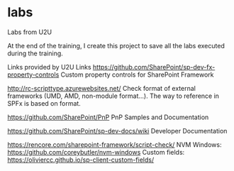 # labs
Labs from U2U

At the end of the training, I create this project to save all the labs executed during the training.

Links provided by U2U
Links
https://github.com/SharePoint/sp-dev-fx-property-controls
Custom property controls for SharePoint Framework

http://rc-scripttype.azurewebsites.net/
Check format of external frameworks (UMD, AMD, non-module format...). The way to reference in SPFx is based on format.

https://github.com/SharePoint/PnP
PnP Samples and Documentation

https://github.com/SharePoint/sp-dev-docs/wiki
Developer Documentation

https://rencore.com/sharepoint-framework/script-check/
NVM Windows: https://github.com/coreybutler/nvm-windows
Custom fields: https://oliviercc.github.io/sp-client-custom-fields/
